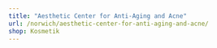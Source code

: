 ```yaml
---
title: "Aesthetic Center for Anti-Aging and Acne"
url: /norwich/aesthetic-center-for-anti-aging-and-acne/
shop: Kosmetik
---
```

